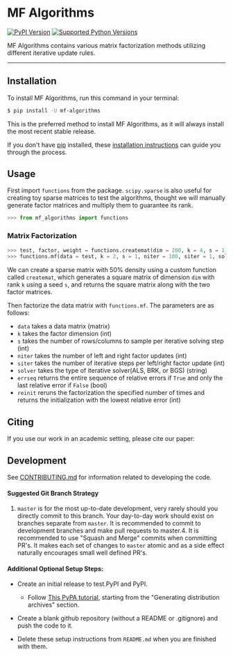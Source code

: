 # MF Algorithms

[![PyPI Version](https://img.shields.io/pypi/v/mf-algorithms.svg)](https://pypi.org/project/mf-algorithms/)
[![Supported Python Versions](https://img.shields.io/pypi/pyversions/mf-algorithms.svg)](https://pypi.org/project/mf-algorithms/)

MF Algorithms contains various matrix factorization methods utilizing different iterative update rules.

---

## Installation

To install MF Algorithms, run this command in your terminal:

```bash
$ pip install -U mf-algorithms
```

This is the preferred method to install MF Algorithms, as it will always install the most recent stable release.

If you don't have [pip](https://pip.pypa.io) installed, these [installation instructions](http://docs.python-guide.org/en/latest/starting/installation/) can guide
you through the process.

## Usage
First import `functions` from the package. `scipy.sparse` is also useful for creating toy sparse matrices to test the algorithms, thought we will manually generate factor matrices and multiply them to guarantee its rank.

```python
>>> from mf_algorithms import functions
```

### Matrix Factorization

```python
>>> test, factor, weight = functions.createmat(dim = 200, k = 4, s = 1)
>>> functions.mf(data = test, k = 2, s = 1, niter = 100, siter = 1, solver = 'als', errseq = False, reinit = 1)
```
We can create a sparse matrix with 50% density using a custom function called `createmat`, which generates a square matrix of dimension `dim` with rank `k` using a seed `s`, and returns the square matrix along with the two factor matrices.

Then factorize the data matrix with `functions.mf`. The parameters are as follows:
* `data` takes a data matrix (matrix)
* `k` takes the factor dimension (int)
* `s` takes the number of rows/columns to sample per iterative solving step (int)
* `niter` takes the number of left and right factor updates (int)
* `siter` takes the number of iterative steps per left/right factor update (int)
* `solver` takes the type of iterative solver(ALS, BRK, or BGS) (string)
* `errseq` returns the entire sequence of relative errors if `True` and only the last relative error if `False` (bool)
* `reinit` reruns the factorization the specified number of times and returns the initialization with the lowest relative error (int)

## Citing
If you use our work in an academic setting, please cite our paper:



## Development
See [CONTRIBUTING.md](CONTRIBUTING.md) for information related to developing the code.

#### Suggested Git Branch Strategy
1. `master` is for the most up-to-date development, very rarely should you directly commit to this branch. Your day-to-day work should exist on branches separate from `master`. It is recommended to commit to development branches and make pull requests to master.4. It is recommended to use "Squash and Merge" commits when committing PR's. It makes each set of changes to `master`
atomic and as a side effect naturally encourages small well defined PR's.


#### Additional Optional Setup Steps:
* Create an initial release to test.PyPI and PyPI.
    * Follow [This PyPA tutorial](https://packaging.python.org/tutorials/packaging-projects/#generating-distribution-archives), starting from the "Generating distribution archives" section.

* Create a blank github repository (without a README or .gitignore) and push the code to it.

* Delete these setup instructions from `README.md` when you are finished with them.
